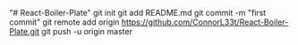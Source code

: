"# React-Boiler-Plate"  git init git add README.md git commit -m "first commit" git remote add origin https://github.com/ConnorL33t/React-Boiler-Plate.git git push -u origin master
